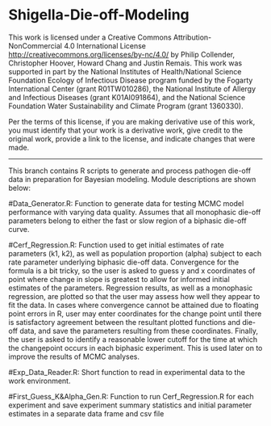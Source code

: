 # Shigella-Die-off-Modeling
This work is licensed under a Creative Commons Attribution-NonCommercial 4.0 International License 
http://creativecommons.org/licenses/by-nc/4.0/ by Philip Collender, Christopher Hoover, Howard Chang and Justin Remais. 
This work was supported in part by the National Institutes of Health/National Science Foundation Ecology of Infectious Disease 
program funded by the Fogarty International Center (grant R01TW010286), the National Institute of Allergy and Infectious Diseases 
(grant K01AI091864), and the National Science Foundation Water Sustainability and Climate Program (grant 1360330).

Per the terms of this license, if you are making derivative use of this work, you must identify that your work is a derivative work, 
give credit to the original work, provide a link to the license, and indicate changes that were made.

___

This branch contains R scripts to generate and process pathogen die-off data in preparation for Bayesian modeling.
Module descriptions are shown below:

#Data_Generator.R: 
Function to generate data for testing MCMC model performance with varying data quality. Assumes that all 
monophasic die-off parameters belong to either the fast or slow region of a biphasic die-off curve.

#Cerf_Regression.R: 
Function used to get initial estimates of rate parameters (k1, k2), 
as well as population proportion (alpha) subject to each rate parameter underlying biphasic die-off data. Convergence for the 
formula is a bit tricky, so the user is asked to guess y and x coordinates of point where change in slope is greatest 
to allow for informed initial estimates of the parameters. Regression results, as well as a monophasic regression, 
are plotted so that the user may assess how well they appear to fit the data. In cases where convergence cannot be attained due to floating point errors in R, user may enter coordinates for the change point until there is satisfactory agreement between the resultant plotted functions and die-off data, and save the parameters resulting from these coordinates. Finally, the user is asked to identify a reasonable lower cutoff for the time at which the changepoint occurs in each biphasic experiment. This is used later on to improve the results of MCMC analyses.

#Exp_Data_Reader.R:
Short function to read in experimental data to the work environment.

#First_Guess_K&Alpha_Gen.R:
Function to run Cerf_Regression.R for each experiment and save experiment summary statistics and initial parameter estimates in a separate data frame and csv file

